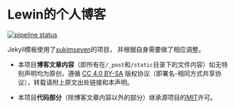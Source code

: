 # Lewin的个人博客

[![pipeline status](https://gitlab.com/saodd/Saodd-github-io/badges/master/pipeline.svg)](https://gitlab.com/saodd/Saodd-github-io/commits/master)

Jekyll模板使用了[xukimseven](https://github.com/xukimseven/HardCandy-Jekyll)的项目，
并根据自身需要做了相应调整。

+ 本项目**博客文章内容**（即所有在`/_post`和`/static`目录下的文件内容）如无特别声明均为原创，遵循 [CC 4.0 BY-SA](http://creativecommons.org/licenses/by-sa/4.0/) 版权协议（即署名-相同方式共享协议），转载请附上原文出处链接和本声明。

+ 本项目**代码部分**（除博客文章内容以外的部分）继承源项目的[MIT](https://github.com/xukimseven/HardCandy-Jekyll/blob/master/LICENSE)许可。
